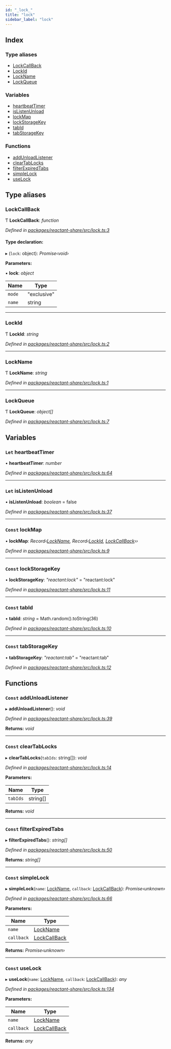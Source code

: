 ```yaml
---
id: "_lock_"
title: "lock"
sidebar_label: "lock"
---
```


## Index

### Type aliases

* [LockCallBack](_lock_.md#lockcallback)
* [LockId](_lock_.md#lockid)
* [LockName](_lock_.md#lockname)
* [LockQueue](_lock_.md#lockqueue)

### Variables

* [heartbeatTimer](_lock_.md#let-heartbeattimer)
* [isListenUnload](_lock_.md#let-islistenunload)
* [lockMap](_lock_.md#const-lockmap)
* [lockStorageKey](_lock_.md#const-lockstoragekey)
* [tabId](_lock_.md#const-tabid)
* [tabStorageKey](_lock_.md#const-tabstoragekey)

### Functions

* [addUnloadListener](_lock_.md#const-addunloadlistener)
* [clearTabLocks](_lock_.md#const-cleartablocks)
* [filterExpiredTabs](_lock_.md#const-filterexpiredtabs)
* [simpleLock](_lock_.md#const-simplelock)
* [useLock](_lock_.md#const-uselock)

## Type aliases

###  LockCallBack

Ƭ **LockCallBack**: *function*

*Defined in [packages/reactant-share/src/lock.ts:3](https://github.com/unadlib/reactant/blob/a089af11/packages/reactant-share/src/lock.ts#L3)*

#### Type declaration:

▸ (`lock`: object): *Promise‹void›*

**Parameters:**

▪ **lock**: *object*

Name | Type |
------ | ------ |
`mode` | "exclusive" |
`name` | string |

___

###  LockId

Ƭ **LockId**: *string*

*Defined in [packages/reactant-share/src/lock.ts:2](https://github.com/unadlib/reactant/blob/a089af11/packages/reactant-share/src/lock.ts#L2)*

___

###  LockName

Ƭ **LockName**: *string*

*Defined in [packages/reactant-share/src/lock.ts:1](https://github.com/unadlib/reactant/blob/a089af11/packages/reactant-share/src/lock.ts#L1)*

___

###  LockQueue

Ƭ **LockQueue**: *object[]*

*Defined in [packages/reactant-share/src/lock.ts:7](https://github.com/unadlib/reactant/blob/a089af11/packages/reactant-share/src/lock.ts#L7)*

## Variables

### `Let` heartbeatTimer

• **heartbeatTimer**: *number*

*Defined in [packages/reactant-share/src/lock.ts:64](https://github.com/unadlib/reactant/blob/a089af11/packages/reactant-share/src/lock.ts#L64)*

___

### `Let` isListenUnload

• **isListenUnload**: *boolean* = false

*Defined in [packages/reactant-share/src/lock.ts:37](https://github.com/unadlib/reactant/blob/a089af11/packages/reactant-share/src/lock.ts#L37)*

___

### `Const` lockMap

• **lockMap**: *Record‹[LockName](_lock_.md#lockname), Record‹[LockId](_lock_.md#lockid), [LockCallBack](_lock_.md#lockcallback)››*

*Defined in [packages/reactant-share/src/lock.ts:9](https://github.com/unadlib/reactant/blob/a089af11/packages/reactant-share/src/lock.ts#L9)*

___

### `Const` lockStorageKey

• **lockStorageKey**: *"reactant:lock"* = "reactant:lock"

*Defined in [packages/reactant-share/src/lock.ts:11](https://github.com/unadlib/reactant/blob/a089af11/packages/reactant-share/src/lock.ts#L11)*

___

### `Const` tabId

• **tabId**: *string* = Math.random().toString(36)

*Defined in [packages/reactant-share/src/lock.ts:10](https://github.com/unadlib/reactant/blob/a089af11/packages/reactant-share/src/lock.ts#L10)*

___

### `Const` tabStorageKey

• **tabStorageKey**: *"reactant:tab"* = "reactant:tab"

*Defined in [packages/reactant-share/src/lock.ts:12](https://github.com/unadlib/reactant/blob/a089af11/packages/reactant-share/src/lock.ts#L12)*

## Functions

### `Const` addUnloadListener

▸ **addUnloadListener**(): *void*

*Defined in [packages/reactant-share/src/lock.ts:39](https://github.com/unadlib/reactant/blob/a089af11/packages/reactant-share/src/lock.ts#L39)*

**Returns:** *void*

___

### `Const` clearTabLocks

▸ **clearTabLocks**(`tabIds`: string[]): *void*

*Defined in [packages/reactant-share/src/lock.ts:14](https://github.com/unadlib/reactant/blob/a089af11/packages/reactant-share/src/lock.ts#L14)*

**Parameters:**

Name | Type |
------ | ------ |
`tabIds` | string[] |

**Returns:** *void*

___

### `Const` filterExpiredTabs

▸ **filterExpiredTabs**(): *string[]*

*Defined in [packages/reactant-share/src/lock.ts:50](https://github.com/unadlib/reactant/blob/a089af11/packages/reactant-share/src/lock.ts#L50)*

**Returns:** *string[]*

___

### `Const` simpleLock

▸ **simpleLock**(`name`: [LockName](_lock_.md#lockname), `callback`: [LockCallBack](_lock_.md#lockcallback)): *Promise‹unknown›*

*Defined in [packages/reactant-share/src/lock.ts:66](https://github.com/unadlib/reactant/blob/a089af11/packages/reactant-share/src/lock.ts#L66)*

**Parameters:**

Name | Type |
------ | ------ |
`name` | [LockName](_lock_.md#lockname) |
`callback` | [LockCallBack](_lock_.md#lockcallback) |

**Returns:** *Promise‹unknown›*

___

### `Const` useLock

▸ **useLock**(`name`: [LockName](_lock_.md#lockname), `callback`: [LockCallBack](_lock_.md#lockcallback)): *any*

*Defined in [packages/reactant-share/src/lock.ts:134](https://github.com/unadlib/reactant/blob/a089af11/packages/reactant-share/src/lock.ts#L134)*

**Parameters:**

Name | Type |
------ | ------ |
`name` | [LockName](_lock_.md#lockname) |
`callback` | [LockCallBack](_lock_.md#lockcallback) |

**Returns:** *any*
